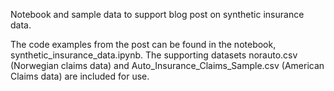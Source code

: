 Notebook and sample data to support blog post on synthetic insurance data.

The code examples from the post can be found in the notebook, synthetic_insurance_data.ipynb.
The supporting datasets norauto.csv (Norwegian claims data) and Auto_Insurance_Claims_Sample.csv (American Claims data) are included for use. 

